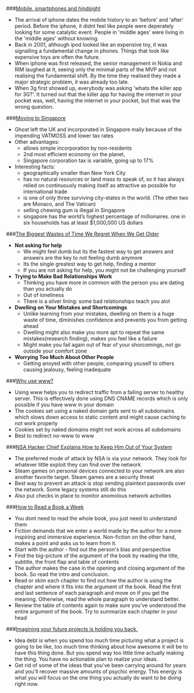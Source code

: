 ###[Mobile, smartphones and hindsight](http://ben-evans.com/benedictevans/2016/2/19/mobile-smartphones-and-hindsight)
- The arrival of iphone dates the mobile history to an 'before' and 'after' period. Before the iphone, it didnt feel like people were deperately looking for some catalytic event. People in 'middle ages' were living in the 'middle ages' without knowing.
- Back in 2001, although ipod looked like an expensive toy, it was signalling a fundamental change in phones. Things that look like expensive toys are often the future.
- When iphone was first released, the senior management in Nokia and RIM laughed at it, seeing only the minimal parts of the MVP and not realising the fundamental shift. By the time they realised they made a major strategic problem, it was already too late.
- When 3g first showed up, everybody was asking 'whats the killer app for 3G?'. It turned out that the killer app for having the internet in your pocket was, well, having the internet in your pocket, but that was the wrong question.

###[Moving to Singapore](https://blog.ghost.org/moving-to-singapore/)
- Ghost left the UK and incorporated in Singapore maily because of the impending VATMOSS and lower tax rates
- Other advantages:
  - allows simple incorporation by non-residents 
  - 2nd most efficient economy on the planet, 
  - Singapore corporation tax is variable, going up to 17% 
- Interesting facts:
  - geographically smaller than New York City
  - has no natural resources or land mass to speak of, so it has always relied on continuously making itself as attractive as possible for international trade 
  - is one of only three surviving city-states in the world. (The other two are Monaco, and The Vatican) 
  - selling chewing gum is illegal in Singapore 
  - singapore has the world’s highest percentage of millionaires. one in six households has at least $1,000,000 US dollars 

###[The Biggest Wastes of Time We Regret When We Get Older](http://lifehacker.com/the-biggest-wastes-of-time-we-regret-when-we-get-older-1755526646)
- **Not asking for help**
  - We might feel dumb but its the fastest way to get answers and answers are the key to not feeling dumb anymore
  - Its the single greatest way to get help, finding a mentor
  - If you are not asking for help, you might not be challenging yourself
- **Trying to Make Bad Relationships Work**
  - Thinking you have more in common with the person you are dating than you actually do
  - Out of loneliness
  - There is a silver lining: some bad relationships teach you alot
- **Dwelling on Your Mistakes and Shortcomings**
  - Unlike learning from your mistakes, dwelling on them is a huge waste of time, diminishes confidence and prevents you from getting ahead
  - Dwelling might also make you more apt to repeat the same mistakes(research finding), makes you feel like a failure
  - Might make you fail again out of fear of your shorcomings, not go outside your comfort zone
- **Worrying Too Much About Other People**
  - Getting anoyed with other people, comparing youself to others causing jealousy, feeling inadequate

###[Why use www?](http://www.yes-www.org/why-use-www/)
- Using www helps you to redirect traffic from a failing server to healthy server. This is effectively done using DNS CNAME records which is only possible if you have www in your domain
- The cookies set using a naked domain gets sent to all subdomains which slows down access to static content and might cause caching to not work properly
- Cookies set by naked domains might not work across all subdomains
- Best to redirect no-www to www

###[NSA Hacker Chief Explains How to Keep Him Out of Your System](http://www.wired.com/2016/01/nsa-hacker-chief-explains-how-to-keep-him-out-of-your-system/)
- The preferred mode of attack by NSA is via your network. They look for whatever little exploit they can find over the network
- Steam games on personal devices connected to your network are also another favorite target. Steam games are a security threat
- Best way to prevent an attack is stop sending plaintext passwords over the network. Some legacy systems still do this
- Also put checks in place to monitor anomolous network activities

###[How to Read a Book a Week](https://hbr.org/2016/02/how-to-read-a-book-a-week)
- You dont need to read the whole book, you just need to understand them
- Fiction demands that we enter a world made by the author for a more inspiring and immersive experience. Non-fiction on the other hand, makes a point and asks us to learn from it.
- Start with the author - find out the person's bias and perspective
- Find the big-picture of the argument of the book by reading the title, subtitle, the front flap and table of contents
- The author makes the case in the opening and closing argument of the book. So read the intro and conclusion.
- Read or skim each chapter to find out how the author is using the chapter and where it fits into the argument of the book. Read the first and last sentence of each paragraph and move on if you get the meaning. Otherwise, read the whole paragraph to understand better.
- Review the table of contents again to make sure you've understood the entire argument of the book. Try to summarize each chapter in your head

###[Imagining your future projects is holding you back.](http://jessicaabel.com/2016/01/27/idea-debt/)
- Idea debt is when you spend too much time picturing what a project is going to be like, too much time thinking about how awesome it will be to have this thing done. But you spend way too little time actually making the thing. You have no actionable plan to realize your ideas.
- Get rid of some of the ideas that you've been carrying around for years and you'll recover massive amounts of psychic energy. This energy is what you will focus on the one thing you actually do want to be doing right now.

